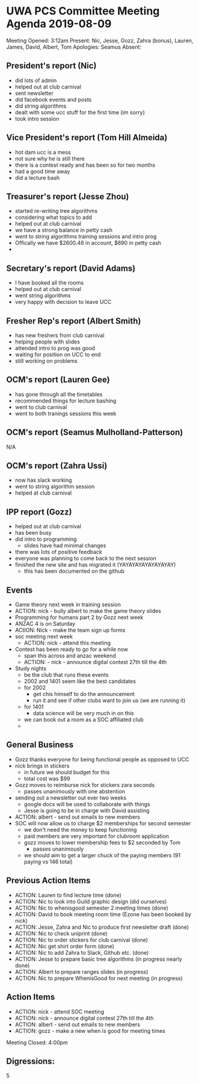 # UWA PCS Committee Meeting Agenda 2019-08-09

Meeting Opened: 3:12am
Present: Nic, Jesse, Gozz, Zahra (bonus), Lauren, James, David, Albert, Tom
Apologies: Seamus
Absent:

## President's report (Nic)

  - did lots of admin
  - helped out at club carnival
  - sent newsletter
  - did facebook events and posts
  - did string algorithms
  - dealt with some ucc stuff for the first time (im sorry)
  - took intro session

## Vice President's report (Tom Hill Almeida)

  - hot dam ucc is a mess
  - not sure why he is still there
  - there is a contest ready and has been so for two months
  - had a good time away
  - did a lecture bash

## Treasurer's report (Jesse Zhou)

  - started re-writing tree algorithms
  - considering what topics to add
  - helped out at club carnival
  - we have a strong balance in petty cash
  - went to string algorithms training sessions and intro prog
  - Offically we have $2600.46 in account, $690 in petty cash
  - 

## Secretary's report (David Adams)

  - I have booked all the rooms
  - helped out at club carnival
  - went string algorithms
  - very happy with decision to leave UCC

## Fresher Rep's report (Albert Smith)

  - has new freshers from club carnival
  - helping people with slides
  - attended intro to prog was good
  - waiting for position on UCC to end
  - still working on problems
  
## OCM's report (Lauren Gee)

  - has gone through all the timetables
  - recommended things for lecture bashing
  - went to club carnival
  - went to both tranings sessions this week

## OCM's report (Seamus Mulholland-Patterson)
N/A
  
## OCM's report (Zahra Ussi)
  
  - now has slack working
  - went to string algorithm session
  - helped at club carnival

## IPP report (Gozz)
  
  - helped out at club carnival
  - has been busy
  - did intro to programming
    - slides have had minimal changes
  - there was lots of positive feedback
  - everyone was planning to come back to the next session
  - finished the new site and has migrated it (YAYAYAYAYAYAYAYAY)
    - this has been documented on the github

## Events

  - Game theory next week in training session
  - ACTION: nick - bully albert to make the game theory slides
  - Programming for humans part 2 by Gozz next week
  - ANZAC 4 is on Saturday
  - ACtION: Nick - make the team sign up forms
  - soc meeting next week
    - ACTION: nick - attend this meeting
  - Contest has been ready to go for a while now
    - span this across and anzac weekend
    - ACTION: - nick - announce digital contest 27th till the 4th
  - Study nights
    - be the club that runs these events
    - 2002 and 1401 seem like the best candidates
    - for 2002
      - get chis himself to do the announcement
      - run it and see if other clubs want to join us (we are running it)
    - for 1401
      - data science will be very much in on this
    - we can book out a room as a SOC affiliated club
    - 
  
## General Business

  - Gozz thanks everyone for being functional people as opposed to UCC
  - nick brings in stickers
    - in future we should budget for this
    - total cost was $99
  - Gozz moves to reimburse nick for stickers zara seconds
    - passes unanimously with one abstention
  - sending out a newsletter out ever two weeks
    - google docs will be used to collaborate with things
    - Jesse is going to be in charge with David assisting
  - ACTION: albert - send out emails to new members
  - SOC will now allow us to charge $2 memberships for second semester
    - we don't need the money to keep functioning
    - paid members are very important for clubroom application
    - gozz moves to lower membership fees to $2 seconded by Tom
      - passes unanimously
    - we should aim to get a larger chuck of the paying members (91 paying vs 146 total)

## Previous Action Items
  - ACTION: Lauren to find lecture time (done)
  - ACTION: Nic to look into Guild graphic design (did ourselves)
  - ACTION: Nic to whenisgood semester 2 meeting times (done)
  - ACTION: David to book meeting room time (Ezone has been booked by nick)
  - ACTION: Jesse, Zahra and Nic to produce first newsletter draft (done)
  - ACTION: Nic to check uniprint (done)
  - ACTION: Nic to order stickers for club carnival (done)
  - ACTION: Nic get shirt order form (done)
  - ACTION: Nic to add Zahra to Slack, Github etc. (done)
  - ACTION: Jesse to prepare basic tree algorithms (in progress nearly done)
  - ACTION: Albert to prepare ranges slides (in progress)
  - ACTION: Nic to prepare WhenisGood for next meeting (in progress)

## Action Items

  - ACTION: nick - attend SOC meeting
  - ACTION: nick - announce digital contest 27th till the 4th
  - ACTION: albert - send out emails to new members
  - ACTION: gozz - make a new when is good for meeting times

Meeting Closed: 4:00pm 

## Digressions:

  5